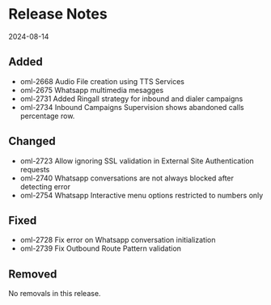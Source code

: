 # Release Notes
2024-08-14

## Added

- oml-2668 Audio File creation using TTS Services
- oml-2675 Whatsapp multimedia mesagges
- oml-2731 Added Ringall strategy for inbound and dialer campaigns
- oml-2734 Inbound Campaigns Supervision shows abandoned calls percentage row.

## Changed

- oml-2723 Allow ignoring SSL validation in External Site Authentication requests
- oml-2740 Whatsapp conversations are not always blocked after detecting error
- oml-2754 Whatsapp Interactive menu options restricted to numbers only

## Fixed

- oml-2728 Fix error on Whatsapp conversation initialization
- oml-2739 Fix Outbound Route Pattern validation

## Removed

No removals in this release.
